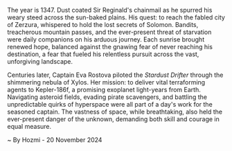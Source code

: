 
The year is 1347.  Dust coated Sir Reginald's chainmail as he spurred his weary steed across the sun-baked plains.  His quest: to reach the fabled city of Zerzura, whispered to hold the lost secrets of Solomon.  Bandits, treacherous mountain passes, and the ever-present threat of starvation were daily companions on his arduous journey.  Each sunrise brought renewed hope, balanced against the gnawing fear of never reaching his destination, a fear that fueled his relentless pursuit across the vast, unforgiving landscape.

Centuries later, Captain Eva Rostova piloted the *Stardust Drifter* through the shimmering nebula of Xylos.  Her mission: to deliver vital terraforming agents to Kepler-186f, a promising exoplanet light-years from Earth.  Navigating asteroid fields, evading pirate scavengers, and battling the unpredictable quirks of hyperspace were all part of a day's work for the seasoned captain.  The vastness of space, while breathtaking, also held the ever-present danger of the unknown, demanding both skill and courage in equal measure.

~ By Hozmi - 20 November 2024

